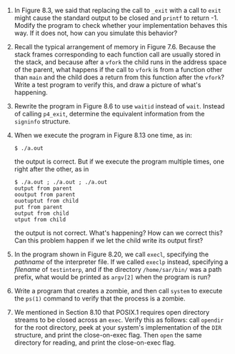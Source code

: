 1. In Figure 8.3, we said that replacing the call to `_exit` with a call to
   `exit` might cause the standard output to be closed and `printf` to return
   -1.  Modify the program to check whether your implementation behaves this
   way. If it does not, how can you simulate this behavior?

2. Recall the typical arrangement of memory in Figure 7.6.  Because the stack
   frames corresponding to each function call are usually stored in the stack,
   and because after a `vfork` the child runs in the address space of the
   parent, what happens if the call to `vfork` is from a function other than
   `main` and the child does a return from this function after the `vfork`?
   Write a test program to verify this, and draw a picture of what's happening.

3. Rewrite the program in Figure 8.6 to use `waitid` instead of `wait`.  Instead
   of calling `p4_exit`, determine the equivalent information from the
   `signinfo` structure.

4. When we execute the program in Figure 8.13 one time, as in:

   ```
   $ ./a.out 
   ```

   the output is correct.  But if we execute the program multiple times, one
   right after the other, as in

   ```
   $ ./a.out ; ./a.out ; ./a.out
   output from parent
   ooutput from parent
   ouotuptut from child
   put from parent
   output from child
   utput from child
   ```

   the output is not correct.  What's happening?  How can we correct this?
   Can this problem happen if we let the child write its output first?

5. In the program shown in Figure 8.20, we call `execl`, specifying the
   *pathname* of the interpreter file.  If we called `execlp` instead,
   specifying a *filename* of `testinterp`, and if the directory
   `/home/sar/bin/` was a path prefix, what would be printed as `argv[2]`
   when the program is run?

6. Write a program that creates a zombie, and then call `system` to execute
   the `ps(1)` command to verify that the process is a zombie.

7. We mentioned in Section 8.10 that POSIX.1 requires open directory streams
   to be closed across an `exec`.  Verify this as follows: call `opendir`
   for the root directory, peek at your system's implementation of the `DIR`
   structure, and print the close-on-exec flag.  Then `open` the same
   directory for reading, and print the close-on-exec flag.
